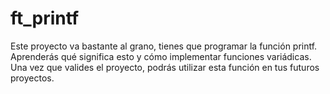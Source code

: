 # ft_printf

Este proyecto va bastante al grano, tienes que programar la función printf. Aprenderás qué significa esto y cómo implementar funciones variádicas. Una vez que valides el proyecto, podrás utilizar esta función en tus futuros proyectos.

